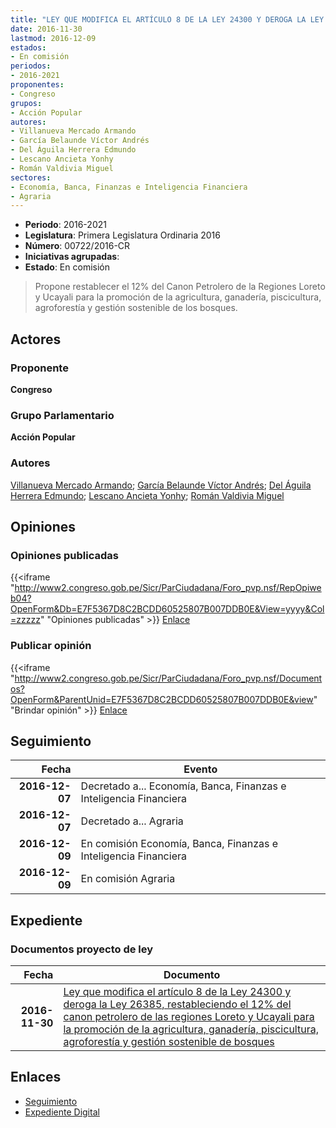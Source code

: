 ```yaml
---
title: "LEY QUE MODIFICA EL ARTÍCULO 8 DE LA LEY 24300 Y DEROGA LA LEY 26385 RESTABLECIENDO EL 12% DEL CANON PETROLERO DE LAS REGIONES LORETO Y UCAYALI PARA LA PROMOCIÓN DE LA AGRICULTURA, GANADERÍA, PISCICULTURA, AGROFORESTÍA Y GESTIÓN SOSTENIBLE DE BOSQUES"
date: 2016-11-30
lastmod: 2016-12-09
estados:
- En comisión
periodos:
- 2016-2021
proponentes:
- Congreso
grupos:
- Acción Popular
autores:
- Villanueva Mercado Armando
- García Belaunde Víctor Andrés
- Del Águila Herrera Edmundo
- Lescano Ancieta Yonhy
- Román Valdivia Miguel
sectores:
- Economía, Banca, Finanzas e Inteligencia Financiera
- Agraria
---
```

- **Periodo**: 2016-2021
- **Legislatura**: Primera Legislatura Ordinaria 2016
- **Número**: 00722/2016-CR
- **Iniciativas agrupadas**: 
- **Estado**: En comisión

> Propone restablecer el 12% del Canon Petrolero de la Regiones Loreto y Ucayali para la promoción de la agricultura, ganadería, piscicultura, agroforestía y gestión sostenible de los bosques.


## Actores

### Proponente

**Congreso**

### Grupo Parlamentario

**Acción Popular**

### Autores

[Villanueva Mercado Armando](mailto:mailto:avillanuevam@congreso.gob.pe); [García Belaunde Víctor Andrés](mailto:mailto:vgarciabelaunde@congreso.gob.pe); [Del Águila Herrera Edmundo](mailto:mailto:edelaguila@congreso.gob.pe); [Lescano Ancieta Yonhy](mailto:mailto:ylescano@congreso.gob.pe); [Román Valdivia Miguel](mailto:mailto:mroman@congreso.gob.pe)

## Opiniones

### Opiniones publicadas

{{<iframe "http://www2.congreso.gob.pe/Sicr/ParCiudadana/Foro_pvp.nsf/RepOpiweb04?OpenForm&Db=E7F5367D8C2BCDD60525807B007DDB0E&View=yyyy&Col=zzzzz" "Opiniones publicadas" >}}
[Enlace](http://www2.congreso.gob.pe/Sicr/ParCiudadana/Foro_pvp.nsf/RepOpiweb04?OpenForm&Db=E7F5367D8C2BCDD60525807B007DDB0E&View=yyyy&Col=zzzzz)

### Publicar opinión

{{<iframe "http://www2.congreso.gob.pe/Sicr/ParCiudadana/Foro_pvp.nsf/Documentos?OpenForm&ParentUnid=E7F5367D8C2BCDD60525807B007DDB0E&view" "Brindar opinión" >}}
[Enlace](http://www2.congreso.gob.pe/Sicr/ParCiudadana/Foro_pvp.nsf/Documentos?OpenForm&ParentUnid=E7F5367D8C2BCDD60525807B007DDB0E&view)


## Seguimiento

| Fecha | Evento |
|------:|--------|
| **2016-12-07** | Decretado a... Economía, Banca, Finanzas e Inteligencia Financiera |
| **2016-12-07** | Decretado a... Agraria |
| **2016-12-09** | En comisión Economía, Banca, Finanzas e Inteligencia Financiera |
| **2016-12-09** | En comisión Agraria |

## Expediente

### Documentos proyecto de ley

| Fecha | Documento |
|------:|-----------|
| **2016-11-30** | [Ley que modifica el artículo 8 de la Ley 24300 y deroga la Ley 26385, restableciendo el 12% del canon petrolero de las regiones Loreto y Ucayali para la promoción de la agricultura, ganadería, piscicultura, agroforestía y gestión sostenible de bosques](http://www.leyes.congreso.gob.pe/Documentos/2016_2021/Proyectos_de_Ley_y_de_Resoluciones_Legislativas/PL0072220161130.pdf) |

## Enlaces

- [Seguimiento](http://www2.congreso.gob.pe/Sicr/TraDocEstProc/CLProLey2016.nsf/f7fff46988ca05b1052578e100829cc7/6abb27a9be8aa7f30525807c0052b827?OpenDocument)
- [Expediente Digital](http://www2.congreso.gob.pe/Sicr/TraDocEstProc/CLProLey2016.nsf/f7fff46988ca05b1052578e100829cc7/6abb27a9be8aa7f30525807c0052b827?OpenDocument&Click=05257FB7005EB655.eb71d0cf91d8294e05256cdf006b5706/$Body/0.1C6C)

